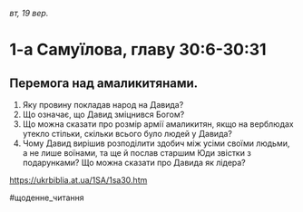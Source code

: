 
_вт, 19 вер._

# 1-а Самуїлова, главу 30:6-30:31

## Перемога над амаликитянами.
1. Яку провину покладав народ на Давида?
2. Що означає, що Давид зміцнився Богом?
3. Що можна сказати про розмір армії амаликитян, якщо на верблюдах утекло стільки, скільки всього було людей у Давида?
4. Чому Давид вирішив розподілити здобич між усіми своїми людьми, а не лише воїнами, та ще й послав старшим Юди звістки з подарунками? Що можна сказати про Давида як лідера?

https://ukrbiblia.at.ua/1SA/1sa30.htm 

#щоденне_читання
